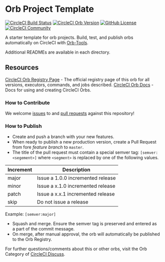 # Orb Project Template

[![CircleCI Build Status](https://circleci.com/gh/Osherg/gcp-gcr.svg?style=shield "CircleCI Build Status")](https://circleci.com/gh/Osherg/gcp-gcr) [![CircleCI Orb Version](https://img.shields.io/badge/endpoint.svg?url=https://badges.circleci.io/orb/deep/gcp-gcr-fork)](https://circleci.com/orbs/registry/orb/deep/gcp-gcr-fork) [![GitHub License](https://img.shields.io/badge/license-MIT-lightgrey.svg)](https://raw.githubusercontent.com/Osherg/gcp-gcr/master/LICENSE) [![CircleCI Community](https://img.shields.io/badge/community-CircleCI%20Discuss-343434.svg)](https://discuss.circleci.com/c/ecosystem/orbs)



A starter template for orb projects. Build, test, and publish orbs automatically on CircleCI with [Orb-Tools](https://circleci.com/orbs/registry/orb/circleci/orb-tools).

Additional READMEs are available in each directory.



## Resources

[CircleCI Orb Registry Page](https://circleci.com/orbs/registry/orb/deep/gcp-gcr) - The official registry page of this orb for all versions, executors, commands, and jobs described.
[CircleCI Orb Docs](https://circleci.com/docs/2.0/orb-intro/#section=configuration) - Docs for using and creating CircleCI Orbs.

### How to Contribute

We welcome [issues](https://github.com/Osherg/gcp-gcr/issues) to and [pull requests](https://github.com/Osherg/gcp-gcr/pulls) against this repository!

### How to Publish
* Create and push a branch with your new features.
* When ready to publish a new production version, create a Pull Request from fore _feature branch_ to `master`.
* The title of the pull request must contain a special semver tag: `[semver:<segement>]` where `<segment>` is replaced by one of the following values.

| Increment | Description|
| ----------| -----------|
| major     | Issue a 1.0.0 incremented release|
| minor     | Issue a x.1.0 incremented release|
| patch     | Issue a x.x.1 incremented release|
| skip      | Do not issue a release|

Example: `[semver:major]`

* Squash and merge. Ensure the semver tag is preserved and entered as a part of the commit message.
* On merge, after manual approval, the orb will automatically be published to the Orb Registry.


For further questions/comments about this or other orbs, visit the Orb Category of [CircleCI Discuss](https://discuss.circleci.com/c/orbs).

